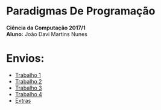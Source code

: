 # Paradigmas De Programação
<p>
<strong>Ciência da Computação 2017/1</strong> <br>
<strong>Aluno:</strong> João Davi Martins Nunes<br>
</p>


**Envios:** <br>
==============
- [Trabalho 1](https://github.com/JoaoDaviMNunes/ParadigmasDeProgramacao/tree/master/t1) <br>
- [Trabalho 2](https://github.com/JoaoDaviMNunes/ParadigmasDeProgramacao/tree/master/t2) <br>
- [Trabalho 3](https://github.com/JoaoDaviMNunes/ParadigmasDeProgramacao/tree/master/t3) <br>
- [Trabalho 4](https://github.com/JoaoDaviMNunes/ParadigmasDeProgramacao/tree/master/t4) <br>
- [Extras](https://github.com/JoaoDaviMNunes/ParadigmasDeProgramacao/tree/master/Extras)<br>


